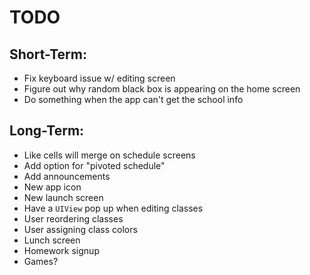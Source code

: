 TODO
====

Short-Term:
-----------
*  Fix keyboard issue w/ editing screen
*  Figure out why random black box is appearing on the home screen
*  Do something when the app can't get the school info

Long-Term:
----------
*  Like cells will merge on schedule screens
*  Add option for "pivoted schedule"
*  Add announcements
*  New app icon
*  New launch screen
*  Have a `UIView` pop up when editing classes
*  User reordering classes
*  User assigning class colors
*  Lunch screen
*  Homework signup
*  Games?
